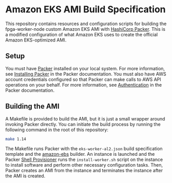 # Amazon EKS AMI Build Specification

This repository contains resources and configuration scripts for building the
fpga-worker-node custom Amazon EKS AMI with [HashiCorp Packer](https://www.packer.io/). 
This is a modified configuration of what Amazon EKS uses to create the official Amazon
EKS-optimized AMI.

## Setup

You must have [Packer](https://www.packer.io/) installed on your local system.
For more information, see [Installing Packer](https://www.packer.io/docs/install/index.html)
in the Packer documentation. You must also have AWS account credentials
configured so that Packer can make calls to AWS API operations on your behalf.
For more information, see [Authentication](https://www.packer.io/docs/builders/amazon.html#specifying-amazon-credentials)
in the Packer documentation.

## Building the AMI

A Makefile is provided to build the AMI, but it is just a small wrapper around
invoking Packer directly. You can initiate the build process by running the
following command in the root of this repository:

```bash
make 1.14
```

The Makefile runs Packer with the `eks-worker-al2.json` build specification
template and the [amazon-ebs](https://www.packer.io/docs/builders/amazon-ebs.html)
builder. An instance is launched and the Packer [Shell
Provisioner](https://www.packer.io/docs/provisioners/shell.html) runs the
`install-worker.sh` script on the instance to install software and perform other
necessary configuration tasks.  Then, Packer creates an AMI from the instance
and terminates the instance after the AMI is created.
